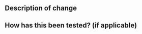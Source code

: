 ## Description of change
<!-- Please write a summary of your changes and why you made them. -->
<!-- Be sure to reference any related issues by adding `Closes #`. -->



## How has this been tested? (if applicable)
<!-- Please describe the tests that you ran to verify your changes. -->


